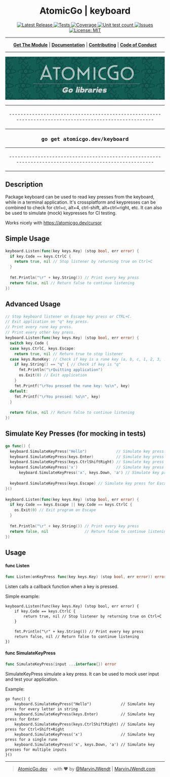 <h1 align="center">AtomicGo | keyboard</h1>

<p align="center">

<a href="https://github.com/atomicgo/keyboard/releases">
<img src="https://img.shields.io/github/v/release/atomicgo/keyboard?style=flat-square" alt="Latest Release">
</a>

<a href="https://codecov.io/gh/atomicgo/keyboard" target="_blank">
<img src="https://img.shields.io/github/actions/workflow/status/atomicgo/keyboard/go.yml?style=flat-square" alt="Tests">
</a>

<a href="https://codecov.io/gh/atomicgo/keyboard" target="_blank">
<img src="https://img.shields.io/codecov/c/gh/atomicgo/keyboard?color=magenta&logo=codecov&style=flat-square" alt="Coverage">
</a>

<a href="https://codecov.io/gh/atomicgo/keyboard">
<!-- unittestcount:start --><img src="https://img.shields.io/badge/Unit_Tests-1-magenta?style=flat-square" alt="Unit test count"><!-- unittestcount:end -->
</a>

<a href="https://github.com/atomicgo/keyboard/issues">
<img src="https://img.shields.io/github/issues/atomicgo/keyboard.svg?style=flat-square" alt="Issues">
</a>

<a href="https://opensource.org/licenses/MIT" target="_blank">
<img src="https://img.shields.io/badge/License-MIT-yellow.svg?style=flat-square" alt="License: MIT">
</a>

</p>

---

<p align="center">
<strong><a href="#install">Get The Module</a></strong>
|
<strong><a href="https://pkg.go.dev/atomicgo.dev/keyboard#section-documentation" target="_blank">Documentation</a></strong>
|
<strong><a href="https://github.com/atomicgo/atomicgo/blob/main/CONTRIBUTING.md" target="_blank">Contributing</a></strong>
|
<strong><a href="https://github.com/atomicgo/atomicgo/blob/main/CODE_OF_CONDUCT.md" target="_blank">Code of Conduct</a></strong>
</p>

---

<p align="center">
  <img src="https://raw.githubusercontent.com/atomicgo/atomicgo/main/assets/header.png" alt="AtomicGo">
</p>

<p align="center">
<table>
<tbody>
<td align="center">
<img width="2000" height="0"><br>
  -----------------------------------------------------------------------------------------------------
<img width="2000" height="0">
</td>
</tbody>
</table>
</p>
<h3  align="center"><pre>go get atomicgo.dev/keyboard</pre></h3>
<p align="center">
<table>
<tbody>
<td align="center">
<img width="2000" height="0"><br>
   -----------------------------------------------------------------------------------------------------
<img width="2000" height="0">
</td>
</tbody>
</table>
</p>

## Description

Package keyboard can be used to read key presses from the keyboard, while in a
terminal application. It's crossplatform and keypresses can be combined to check
for ctrl+c, alt+4, ctrl-shift, alt+ctrl+right, etc. It can also be used to
simulate (mock) keypresses for CI testing.

Works nicely with https://atomicgo.dev/cursor

## Simple Usage

```go
keyboard.Listen(func(key keys.Key) (stop bool, err error) {
  if key.Code == keys.CtrlC {
    return true, nil // Stop listener by returning true on Ctrl+C
  }

  fmt.Println("\r" + key.String()) // Print every key press
  return false, nil // Return false to continue listening
})
```

## Advanced Usage

```go
// Stop keyboard listener on Escape key press or CTRL+C.
// Exit application on "q" key press.
// Print every rune key press.
// Print every other key press.
keyboard.Listen(func(key keys.Key) (stop bool, err error) {
  switch key.Code {
  case keys.CtrlC, keys.Escape:
    return true, nil // Return true to stop listener
  case keys.RuneKey: // Check if key is a rune key (a, b, c, 1, 2, 3, ...)
    if key.String() == "q" { // Check if key is "q"
      fmt.Println("\rQuitting application")
      os.Exit(0) // Exit application
    }
    fmt.Printf("\rYou pressed the rune key: %s\n", key)
  default:
    fmt.Printf("\rYou pressed: %s\n", key)
  }

  return false, nil // Return false to continue listening
})
```

## Simulate Key Presses (for mocking in tests)

```go
go func() {
  keyboard.SimulateKeyPress("Hello")             // Simulate key press for every letter in string
  keyboard.SimulateKeyPress(keys.Enter)          // Simulate key press for Enter
  keyboard.SimulateKeyPress(keys.CtrlShiftRight) // Simulate key press for Ctrl+Shift+Right
  keyboard.SimulateKeyPress('x')                 // Simulate key press for a single rune
      keyboard.SimulateKeyPress('x', keys.Down, 'a') // Simulate key presses for multiple inputs

  keyboard.SimulateKeyPress(keys.Escape) // Simulate key press for Escape, which quits the program
}()

keyboard.Listen(func(key keys.Key) (stop bool, err error) {
  if key.Code == keys.Escape || key.Code == keys.CtrlC {
    os.Exit(0) // Exit program on Escape
  }

  fmt.Println("\r" + key.String()) // Print every key press
  return false, nil                // Return false to continue listening
})
```

## Usage

#### func  Listen

```go
func Listen(onKeyPress func(key keys.Key) (stop bool, err error)) error
```
Listen calls a callback function when a key is pressed.

Simple example:

    keyboard.Listen(func(key keys.Key) (stop bool, err error) {
    	if key.Code == keys.CtrlC {
    		return true, nil // Stop listener by returning true on Ctrl+C
    	}

    	fmt.Println("\r" + key.String()) // Print every key press
    	return false, nil // Return false to continue listening
    })

#### func  SimulateKeyPress

```go
func SimulateKeyPress(input ...interface{}) error
```
SimulateKeyPress simulate a key press. It can be used to mock user input and
test your application.

Example:

    go func() {
    	keyboard.SimulateKeyPress("Hello")             // Simulate key press for every letter in string
    	keyboard.SimulateKeyPress(keys.Enter)          // Simulate key press for Enter
    	keyboard.SimulateKeyPress(keys.CtrlShiftRight) // Simulate key press for Ctrl+Shift+Right
    	keyboard.SimulateKeyPress('x')                 // Simulate key press for a single rune
    	keyboard.SimulateKeyPress('x', keys.Down, 'a') // Simulate key presses for multiple inputs
    }()

---

> [AtomicGo.dev](https://atomicgo.dev) &nbsp;&middot;&nbsp;
> with ❤️ by [@MarvinJWendt](https://github.com/MarvinJWendt) |
> [MarvinJWendt.com](https://marvinjwendt.com)
